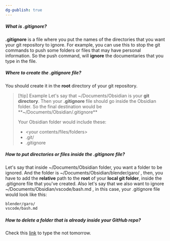```yaml
---
dg-publish: true
---
```

##### What is .gitignore?
**.gitignore** is a file where you put the names of the directories that you want your git repository to ignore. For example, you can use this to stop the git commands to push some folders or files that may have personal information. So the push command, will **ignore** the documentaries that you type in the file.

##### Where to create the .gitignore file?
You should create it in the **root** directory of your git repository. 

>[!tip] Example
>Let's say that ~/Documents/Obsidian is your **git directory**. Then your **.gitignore** file should go inside the Obsidian folder. So the final destination would be **~/Documents/Obsidian/.gitignore** 
>
>Your  Obsidian folder would include these:
>- \<your contents/files/folders\>
>- .git/
>- .gitignore

##### How to put directories or files inside the .gitignore file?
Let's say that inside ~/Documents/Obsidian folder, you want a folder to be ignored. And the folder is ~/Documents/Obsidian/blender/garo/ , then, you have to add the **relative** path to the **root** of your **local git folder**, inside the .gitignore file that you've created. Also let's say that we also want to ignore ~/Documents/Obsidian/vscode/bash.md , in this case, your .gitignore file would look like this:

```bash
blender/garo/
vscode/bash.md
```

##### How to delete a folder that is already inside your GitHub repo?
Check this [link](https://www.baeldung.com/ops/git-remove-tracked-files-gitignore) to type the not tomorrow.